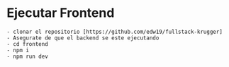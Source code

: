# Ejecutar Frontend
    - clonar el repositorio [https://github.com/edw19/fullstack-krugger]
    - Asegurate de que el backend se este ejecutando
    - cd frontend
    - npm i 
    - npm run dev